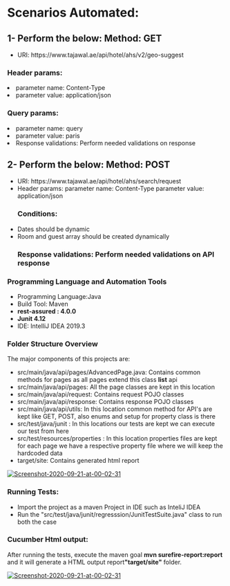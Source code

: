 <h1>Scenarios Automated:</h1>
<h2>1- Perform the below: Method: GET</h2>
<ul>
   <li>URI: https://www.tajawal.ae/api/hotel/ahs/v2/geo-suggest</li>
</ul>   
   <h3>Header params:</h3>
   <li>parameter name: Content-Type</li>
   <li>parameter value: application/json</li>
  
   <h3>Query params:</h3>
    <li>parameter name: query</li>
    <li>parameter value: paris</li>
    <li>Response validations: Perform needed validations on response</li>
</ul>
  
<h2>2- Perform the below: Method: POST</h2>
 <ul>
   <li>URI: https://www.tajawal.ae/api/hotel/ahs/search/request</li>
   <li>Header params: parameter name: Content-Type parameter value: application/json</li>
  
  <h3>Conditions:</h3>
   <li>Dates should be dynamic</li>
   <li>Room and guest array should be created dynamically</li>
   
   <h3>Response validations: Perform needed validations on API response</h3>
 </ul>
<h3>Programming Language and Automation Tools</h3>
<ul>
  <li>Programming Language:Java</li>
  <li> Build Tool: Maven</li>
  <li> <b>rest-assured : 4.0.0</b></li>
  <li> <b>Junit 4.12</b></li>
  <li> IDE: IntelliJ IDEA 2019.3</li>
</ul>
<h3>Folder Structure Overview</h3>
<p>The major components of this projects are:</p>
 <ul>
  <li>src/main/java/api/pages/AdvancedPage.java: Contains common methods for pages as all pages extend this class <b>list</b> api</li>
  <li>src/main/java/api/pages: All the page classes are kept in this location</li>
  <li>src/main/java/api/request: Contains request POJO classes</li>
  <li>src/main/java/api/response: Contains response POJO classes</li>
  <li>src/main/java/api/utils: In this location common method for API's are kept like GET, POST, also enums and setup for property class is there</li>
  <li>src/test/java/junit : In this locations our tests are kept we can execute our test from here</li>
  <li>src/test/resources/properties : In this location properties files are kept for each page we have a respective property file where we will keep the hardcoded data</li>
  <li>target/site: Contains generated html report</li>
  </ul>
  <a href="https://ibb.co/BLSjZkP"><img src="https://i.ibb.co/NxHpjR3/Project-Structure.png" alt="Screenshot-2020-09-21-at-00-02-31" border="0"></a>

<h3>Running Tests:</h3>
<ul>
    <li>Import the project as a maven Project in IDE such as InteliJ IDEA</li>
    <li>Run the "src/test/java/junit/regresssion/JunitTestSuite.java" class to run both the case</li>

</ul>
  <a href="" alt="Screenshot-2020-09-21-at-00-08-53" border="0"></a>
<h3> Cucumber Html output:</h3>
 <p> After running the tests, execute the maven goal <b> mvn surefire-report:report</b> and it will generate a HTML output report<b>"target/site"</b> folder.</p>
<a href="https://ibb.co/rywd3tH"><img src="https://i.ibb.co/3hCRvsc/surefire-report.png" alt="Screenshot-2020-09-21-at-00-02-31" border="0"></a>
